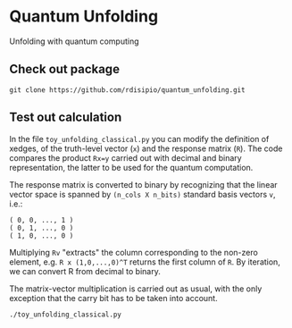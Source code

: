 # Quantum Unfolding

Unfolding with quantum computing

## Check out package
```
git clone https://github.com/rdisipio/quantum_unfolding.git
```

## Test out calculation

In the file `toy_unfolding_classical.py` you can modify the definition of xedges, of the truth-level vector (`x`) and the response matrix (`R`). The code compares the product `Rx=y` carried out with decimal and binary representation, the latter to be used for the quantum computation.

The response matrix is converted to binary by recognizing that the linear vector space is spanned by `(n_cols X n_bits)` standard basis vectors `v`, i.e.:
```
( 0, 0, ..., 1 )
( 0, 1, ..., 0 )
( 1, 0, ..., 0 )
```
Multiplying `Rv` "extracts" the column corresponding to the non-zero element, e.g. `R x (1,0,...,0)^T` returns the first column of `R`. By iteration, we can convert R from decimal to binary.

The matrix-vector multiplication is carried out as usual, with the only exception that the carry bit has to be taken into account. 

```
./toy_unfolding_classical.py
```

